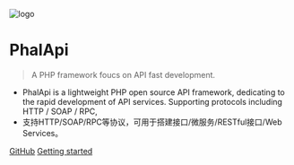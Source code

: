 ![logo](https://www.phalapi.net/images/banner_logo.png)

# PhalApi

> A PHP framework foucs on API fast development.

- PhalApi is a lightweight PHP open source API framework, dedicating to the rapid development of API services. Supporting protocols including HTTP / SOAP / RPC,
- 支持HTTP/SOAP/RPC等协议，可用于搭建接口/微服务/RESTful接口/Web Services。

[GitHub](https://github.com/phalapi/phalapi/)
[Getting started](/v2.0/tutorial)

